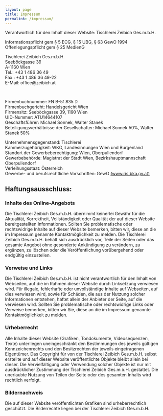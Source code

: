 ```yaml
---
layout: page
title: Impressum
permalink: /impressum/
---
```


Verantwortlich für den Inhalt dieser Website: Tischlerei Zeibich Ges.m.b.H.<br>

Informationspflicht gem § 5 ECG, § 15 UBG, § 63 GewO 1994<br>
Offenlegungspflicht gem § 25 MedienG<br>


<p>Tischlerei Zeibich Ges.m.b.H.<br>
Seeböckgasse 39<br>
A-1160 Wien<br>
Tel.: +43 1 486 36 49<br>
Fax.: +43 1 486 36 49-22<br>
E-Mail: office@zeibich.at</p><br>

Firmenbuchnummer: FN B-51.835 D<br>
Firmenbuchgericht: Handelsgericht Wien<br>
Firmensitz: Seeböckgasse 39, 1160 Wien<br>
UID-Nummer: ATU14644107<br>
Geschäftsführer: Michael Sonnek, Walter Stanek<br>
Beteiligungsverhältnisse der Gesellschafter: Michael Sonnek 50%, Walter Stanek 50%<br>

Unternehmensgegenstand: Tischlerei<br>
Kammerzugehörigkeit: WKO, Landesinnungen Wien und Burgenland<br>
Standort der Gewerbeberechtigung: Wien, Oberpullendorf<br>
Gewerbebehörde: Magistrat der Stadt Wien, Bezirkshauptmannschaft Oberpullendorf<br>
Verleihungsstaat: Österreich<br>
Gewerbe- und berufsrechtliche Vorschriften: GewO [(www.ris.bka.gv.at)](http://www.ris.bka.gv.at/)<br>


## Haftungsausschluss:<br>

### Inhalte des Online-Angebots<br>
Die Tischlerei Zeibich Ges.m.b.H. übernimmt keinerlei Gewähr für die Aktualität, Korrektheit, Vollständigkeit oder Qualität der auf dieser Website bereitgestellten Informationen. Sollten Sie problematische oder rechtswidrige Inhalte auf dieser Website bemerken, bitten wir, diese an die im Impressum genannte Kontaktmöglichkeit  zu melden. Die Tischlerei Zeibich Ges.m.b.H. behält sich ausdrücklich vor, Teile der Seiten oder das gesamte Angebot ohne gesonderte Ankündigung zu verändern, zu ergänzen, zu löschen oder die Veröffentlichung vorübergehend oder endgültig einzustellen. 

### Verweise und Links<br>
Die Tischlerei Zeibich Ges.m.b.H. ist nicht verantwortlich für den Inhalt von Webseiten, auf die im Rahmen dieser Website durch Linksetzung verwiesen wird. Für illegale, fehlerhafte oder unvollständige Inhalte auf Webseiten, auf dies verwiesen wird, sowie für Schäden, die aus der Nutzung solcher Informationen entstehen, haftet allein der Anbieter der Seite, auf die verwiesen wird. Sollten Sie problematische oder rechtswidrige Links oder Verweise bemerken, bitten wir Sie, diese an die im Impressum genannte Kontaktmöglichkeit zu melden. 

### Urheberrecht<br>
Alle Inhalte dieser Website (Grafiken, Tondokumente, Videosequenzen, Texte) unterliegen uneingeschränkt den Bestimmungen des jeweils gültigen Kennzeichenrechts und den Besitzrechten der jeweils eingetragenen Eigentümer. Das Copyright für von der Tischlerei Zeibich Ges.m.b.H. selbst erstellte und auf dieser Website veröffentlichte Objekte bleibt allein bei dieser. Die Vervielfältigung oder Verwendung solcher Objekte ist nur mit ausdrücklicher Zustimmung der Tischlerei Zeibich Ges.m.b.H. gestattet. Die unerlaubte Nutzung von Teilen der Seite oder des gesamten Inhalts wird rechtlich verfolgt. 

### Bildernachweis<br>
Die auf dieser Website veröffentlichten Grafiken sind urheberrechtlich geschützt. Die Bilderrechte liegen bei der Tischlerei Zeibich Ges.m.b.H.

